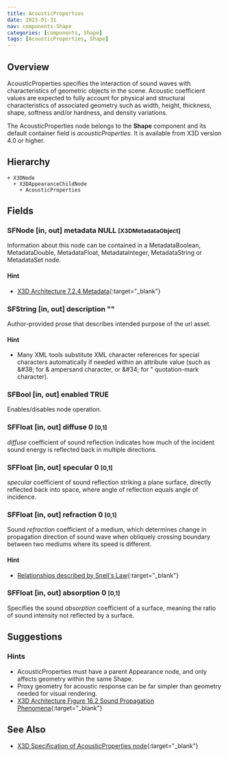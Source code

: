 ```yaml
---
title: AcousticProperties
date: 2023-01-31
nav: components-Shape
categories: [components, Shape]
tags: [AcousticProperties, Shape]
---
```

<style>
.post h3 {
   word-spacing: 0.2em;
}
</style>

## Overview

AcousticProperties specifies the interaction of sound waves with characteristics of geometric objects in the scene. Acoustic coefficient values are expected to fully account for physical and structural characteristics of associated geometry such as width, height, thickness, shape, softness and/or hardness, and density variations.

The AcousticProperties node belongs to the **Shape** component and its default container field is *acousticProperties.* It is available from X3D version 4.0 or higher.

## Hierarchy

```
+ X3DNode
  + X3DAppearanceChildNode
    + AcousticProperties
```

## Fields

### SFNode [in, out] **metadata** NULL <small>[X3DMetadataObject]</small>

Information about this node can be contained in a MetadataBoolean, MetadataDouble, MetadataFloat, MetadataInteger, MetadataString or MetadataSet node.

#### Hint

- [X3D Architecture 7.2.4 Metadata](https://www.web3d.org/specifications/X3Dv4Draft/ISO-IEC19775-1v4-IS.proof//Part01/components/core.html#Metadata){:target="_blank"}

### SFString [in, out] **description** ""

Author-provided prose that describes intended purpose of the url asset.

#### Hint

- Many XML tools substitute XML character references for special characters automatically if needed within an attribute value (such as &amp;#38; for &amp; ampersand character, or &amp;#34; for " quotation-mark character).

### SFBool [in, out] **enabled** TRUE

Enables/disables node operation.

### SFFloat [in, out] **diffuse** 0 <small>[0,1]</small>

*diffuse* coefficient of sound reflection indicates how much of the incident sound energy is reflected back in multiple directions.

### SFFloat [in, out] **specular** 0 <small>[0,1]</small>

*specular* coefficient of sound reflection striking a plane surface, directly reflected back into space, where angle of reflection equals angle of incidence.

### SFFloat [in, out] **refraction** 0 <small>[0,1]</small>

Sound *refraction* coefficient of a medium, which determines change in propagation direction of sound wave when obliquely crossing boundary between two mediums where its speed is different.

#### Hint

- [Relationships described by Snell's Law](https://en.wikipedia.org/wiki/Snell%27s_law){:target="_blank"}

### SFFloat [in, out] **absorption** 0 <small>[0,1]</small>

Specifies the sound *absorption* coefficient of a surface, meaning the ratio of sound intensity not reflected by a surface.

## Suggestions

### Hints

- AcousticProperties must have a parent Appearance node, and only affects geometry within the same Shape.
- Proxy geometry for acoustic response can be far simpler than geometry needed for visual rendering.
- [X3D Architecture Figure 16.2 Sound Propagation Phenomena](https://www.web3d.org/specifications/X3Dv4Draft/ISO-IEC19775-1v4-IS.proof//Part01/components/sound.html#f-SoundPropagationPhenomena){:target="_blank"}

## See Also

- [X3D Specification of AcousticProperties node](https://www.web3d.org/documents/specifications/19775-1/V4.0/Part01/components/shape.html#AcousticProperties){:target="_blank"}
